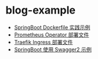 # blog-example

- [SpringBoot Dockerfile 实践示例](https://github.com/my-dlq/blog-example/tree/master/springboot-dockerfile)
- [Prometheus Operator 部署文件](https://github.com/my-dlq/blog-example/tree/master/prometheus-operator)
- [Traefik Ingress 部署文件](https://github.com/my-dlq/blog-example/tree/master/traefik-deploy)
- [SpringBoot 使用 Swagger2 示例](https://github.com/my-dlq/blog-example/tree/master/springboot-swagger-example)